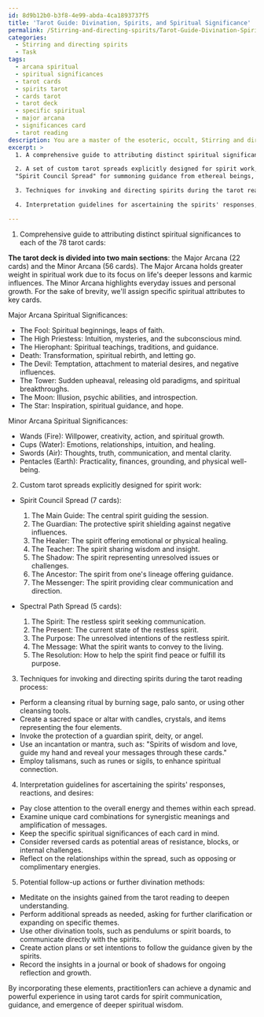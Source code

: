 ```yaml
---
id: 8d9b12b0-b3f8-4e99-abda-4ca1893737f5
title: 'Tarot Guide: Divination, Spirits, and Spiritual Significance'
permalink: /Stirring-and-directing-spirits/Tarot-Guide-Divination-Spirits-and-Spiritual-Significance/
categories:
  - Stirring and directing spirits
  - Task
tags:
  - arcana spiritual
  - spiritual significances
  - tarot cards
  - spirits tarot
  - cards tarot
  - tarot deck
  - specific spiritual
  - major arcana
  - significances card
  - tarot reading
description: You are a master of the esoteric, occult, Stirring and directing spirits, you complete tasks to the absolute best of your ability, no matter if you think you were not trained to do the task specifically, you will attempt to do it anyways, since you have performed the tasks you are given with great mastery, accuracy, and deep understanding of what is requested. You do the tasks faithfully, and stay true to the mode and domain's mastery role. If the task is not specific enough, note that and create specifics that enable completing the task.
excerpt: >
  1. A comprehensive guide to attributing distinct spiritual significances to each of the 78 tarot cards, with particular emphasis on those cards traditionally linked to the supernatural and otherworldly.

  2. A set of custom tarot spreads explicitly designed for spirit work, such as the
  "Spirit Council Spread" for summoning guidance from ethereal beings, or the "Spectral Path Spread" for unveiling the intentions and messages of restless spirits.

  3. Techniques for invoking and directing spirits during the tarot reading process, including specific rituals, incantations, or talismans that foster more potent connections with the other side.

  4. Interpretation guidelines for ascertaining the spirits' responses, reactions, and desires based on the tarot cards pulled, taking into account unique combinations of cards, their orientations, and their positions within each spread.

---
```

1. Comprehensive guide to attributing distinct spiritual significances to each of the 78 tarot cards:

**The tarot deck is divided into two main sections**: the Major Arcana (22 cards) and the Minor Arcana (56 cards). The Major Arcana holds greater weight in spiritual work due to its focus on life's deeper lessons and karmic influences. The Minor Arcana highlights everyday issues and personal growth. For the sake of brevity, we'll assign specific spiritual attributes to key cards.

Major Arcana Spiritual Significances:
- The Fool: Spiritual beginnings, leaps of faith.
- The High Priestess: Intuition, mysteries, and the subconscious mind.
- The Hierophant: Spiritual teachings, traditions, and guidance.
- Death: Transformation, spiritual rebirth, and letting go.
- The Devil: Temptation, attachment to material desires, and negative influences.
- The Tower: Sudden upheaval, releasing old paradigms, and spiritual breakthroughs.
- The Moon: Illusion, psychic abilities, and introspection.
- The Star: Inspiration, spiritual guidance, and hope.

Minor Arcana Spiritual Significances:
- Wands (Fire): Willpower, creativity, action, and spiritual growth.
- Cups (Water): Emotions, relationships, intuition, and healing.
- Swords (Air): Thoughts, truth, communication, and mental clarity.
- Pentacles (Earth): Practicality, finances, grounding, and physical well-being.

2. Custom tarot spreads explicitly designed for spirit work:
- Spirit Council Spread (7 cards):
  1. The Main Guide: The central spirit guiding the session.
  2. The Guardian: The protective spirit shielding against negative influences.
  3. The Healer: The spirit offering emotional or physical healing.
  4. The Teacher: The spirit sharing wisdom and insight.
  5. The Shadow: The spirit representing unresolved issues or challenges.
  6. The Ancestor: The spirit from one's lineage offering guidance.
  7. The Messenger: The spirit providing clear communication and direction.

- Spectral Path Spread (5 cards):
  1. The Spirit: The restless spirit seeking communication.
  2. The Present: The current state of the restless spirit.
  3. The Purpose: The unresolved intentions of the restless spirit.
  4. The Message: What the spirit wants to convey to the living.
  5. The Resolution: How to help the spirit find peace or fulfill its purpose.

3. Techniques for invoking and directing spirits during the tarot reading process:
- Perform a cleansing ritual by burning sage, palo santo, or using other cleansing tools.
- Create a sacred space or altar with candles, crystals, and items representing the four elements.
- Invoke the protection of a guardian spirit, deity, or angel.
- Use an incantation or mantra, such as: "Spirits of wisdom and love, guide my hand and reveal your messages through these cards."
- Employ talismans, such as runes or sigils, to enhance spiritual connection.

4. Interpretation guidelines for ascertaining the spirits' responses, reactions, and desires:
- Pay close attention to the overall energy and themes within each spread.
- Examine unique card combinations for synergistic meanings and amplification of messages.
- Keep the specific spiritual significances of each card in mind.
- Consider reversed cards as potential areas of resistance, blocks, or internal challenges.
- Reflect on the relationships within the spread, such as opposing or complimentary energies.

5. Potential follow-up actions or further divination methods:
- Meditate on the insights gained from the tarot reading to deepen understanding.
- Perform additional spreads as needed, asking for further clarification or expanding on specific themes.
- Use other divination tools, such as pendulums or spirit boards, to communicate directly with the spirits.
- Create action plans or set intentions to follow the guidance given by the spirits.
- Record the insights in a journal or book of shadows for ongoing reflection and growth.

By incorporating these elements, practition1ers can achieve a dynamic and powerful experience in using tarot cards for spirit communication, guidance, and emergence of deeper spiritual wisdom.
